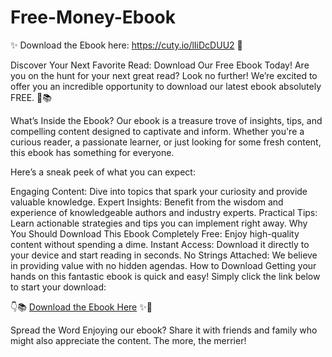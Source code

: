 # Free-Money-Ebook
✨ Download the Ebook here: https://cuty.io/lIiDcDUU2 💸

Discover Your Next Favorite Read: Download Our Free Ebook Today!
Are you on the hunt for your next great read? Look no further! We’re excited to offer you an incredible opportunity to download our latest ebook absolutely FREE. 🎉📚

What’s Inside the Ebook?
Our ebook is a treasure trove of insights, tips, and compelling content designed to captivate and inform. Whether you're a curious reader, a passionate learner, or just looking for some fresh content, this ebook has something for everyone.

Here’s a sneak peek of what you can expect:

Engaging Content: Dive into topics that spark your curiosity and provide valuable knowledge.
Expert Insights: Benefit from the wisdom and experience of knowledgeable authors and industry experts.
Practical Tips: Learn actionable strategies and tips you can implement right away.
Why You Should Download This Ebook
Completely Free: Enjoy high-quality content without spending a dime.
Instant Access: Download it directly to your device and start reading in seconds.
No Strings Attached: We believe in providing value with no hidden agendas.
How to Download
Getting your hands on this fantastic ebook is quick and easy! Simply click the link below to start your download:

👇📚 [Download the Ebook Here](https://cuty.io/lIiDcDUU2) ✨👋

Spread the Word
Enjoying our ebook? Share it with friends and family who might also appreciate the content. The more, the merrier!
